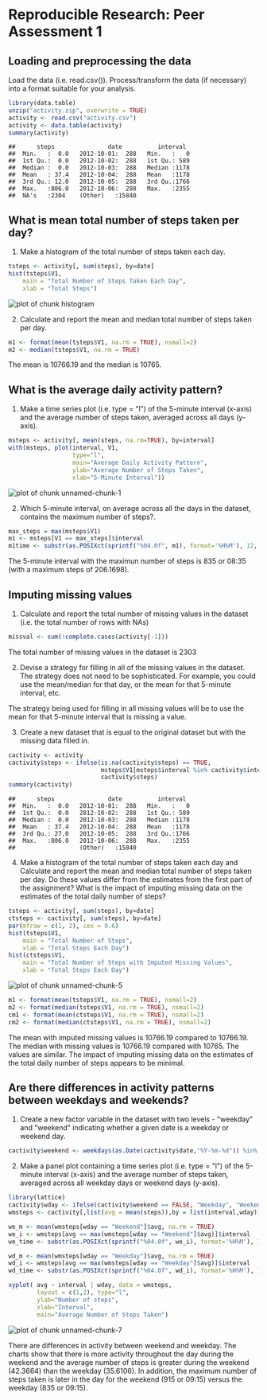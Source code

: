 # Reproducible Research: Peer Assessment 1


## Loading and preprocessing the data
Load the data (i.e. read.csv()).  Process/transform the data (if necessary) into a format suitable for your analysis.

```r
library(data.table)
unzip("activity.zip", overwrite = TRUE)
activity <- read.csv("activity.csv")
activity <- data.table(activity)
summary(activity)
```

```
##      steps               date          interval   
##  Min.   :  0.0   2012-10-01:  288   Min.   :   0  
##  1st Qu.:  0.0   2012-10-02:  288   1st Qu.: 589  
##  Median :  0.0   2012-10-03:  288   Median :1178  
##  Mean   : 37.4   2012-10-04:  288   Mean   :1178  
##  3rd Qu.: 12.0   2012-10-05:  288   3rd Qu.:1766  
##  Max.   :806.0   2012-10-06:  288   Max.   :2355  
##  NA's   :2304    (Other)   :15840
```


## What is mean total number of steps taken per day?
1. Make a histogram of the total number of steps taken each day.

```r
tsteps <- activity[, sum(steps), by=date]
hist(tsteps$V1, 
    main = "Total Number of Steps Taken Each Day", 
    xlab = "Total Steps")
```

![plot of chunk histogram](./PA1_template_files/figure-html/histogram.png) 

2. Calculate and report the mean and median total number of steps taken per day.

```r
m1 <- format(mean(tsteps$V1, na.rm = TRUE), nsmall=2)
m2 <- median(tsteps$V1, na.rm = TRUE)
```
The mean is 10766.19 and the median is 10765.

## What is the average daily activity pattern?
1. Make a time series plot (i.e. type = "l") of the 5-minute interval (x-axis) and the average number of steps taken, averaged across all days (y-axis).

```r
msteps <- activity[, mean(steps, na.rm=TRUE), by=interval]
with(msteps, plot(interval, V1, 
                  type="l", 
                  main="Average Daily Activity Pattern",
                  ylab="Average Number of Steps Taken",
                  xlab="5-Minute Interval"))
```

![plot of chunk unnamed-chunk-1](./PA1_template_files/figure-html/unnamed-chunk-1.png) 

2. Which 5-minute interval, on average across all the days in the dataset, contains the maximum number of steps?.

```r
max_steps = max(msteps$V1)
m1 <- msteps[V1 == max_steps]$interval
m1time <- substr(as.POSIXct(sprintf("%04.0f", m1), format='%H%M'), 12, 16)
```
The 5-minute interval with the maximun number of steps is 835 or 08:35 (with a maximum steps of 206.1698).


## Imputing missing values
1. Calculate and report the total number of missing values in the dataset (i.e. the total number of rows with NAs)

```r
missval <- sum(!complete.cases(activity[-1]))
```
The total number of missing values in the dataset is 2303

2. Devise a strategy for filling in all of the missing values in the dataset. The strategy does not need to be sophisticated. For example, you could use the mean/median for that day, or the mean for that 5-minute interval, etc.

The strategy being used for filling in all missing values will be to use the mean for that 5-minute interval that is missing a value.

3. Create a new dataset that is equal to the original dataset but with the missing data filled in.

```r
cactivity <- activity
cactivity$steps <- ifelse(is.na(cactivity$steps) == TRUE, 
                          msteps$V1[msteps$interval %in% cactivity$interval],
                          cactivity$steps)
summary(cactivity)
```

```
##      steps               date          interval   
##  Min.   :  0.0   2012-10-01:  288   Min.   :   0  
##  1st Qu.:  0.0   2012-10-02:  288   1st Qu.: 589  
##  Median :  0.0   2012-10-03:  288   Median :1178  
##  Mean   : 37.4   2012-10-04:  288   Mean   :1178  
##  3rd Qu.: 27.0   2012-10-05:  288   3rd Qu.:1766  
##  Max.   :806.0   2012-10-06:  288   Max.   :2355  
##                  (Other)   :15840
```


4. Make a histogram of the total number of steps taken each day and Calculate and report the mean and median total number of steps taken per day. Do these values differ from the estimates from the first part of the assignment? What is the impact of imputing missing data on the estimates of the total daily number of steps?

```r
tsteps <- activity[, sum(steps), by=date]
ctsteps <- cactivity[, sum(steps), by=date]
par(mfrow = c(1, 2), cex = 0.6)
hist(tsteps$V1, 
    main = "Total Number of Steps", 
    xlab = "Total Steps Each Day")
hist(ctsteps$V1, 
    main = "Total Number of Steps with Imputed Missing Values", 
    xlab = "Total Steps Each Day")
```

![plot of chunk unnamed-chunk-5](./PA1_template_files/figure-html/unnamed-chunk-5.png) 

```r
m1 <- format(mean(tsteps$V1, na.rm = TRUE), nsmall=2)
m2 <- format(median(tsteps$V1, na.rm = TRUE), nsmall=2)
cm1 <- format(mean(ctsteps$V1, na.rm = TRUE), nsmall=2)
cm2 <- format(median(ctsteps$V1, na.rm = TRUE), nsmall=2)
```
The mean with imputed missing values is 10766.19 compared to 10766.19.  The median with missing values is 10766.19 compared with 10765.  The values are similar.  The impact of imputing missing data on the estimates of the total daily number of steps appears to be minimal.


## Are there differences in activity patterns between weekdays and weekends?
1. Create a new factor variable in the dataset with two levels - "weekday" and "weekend" indicating whether a given date is a weekday or weekend day.

```r
cactivity$weekend <- weekdays(as.Date(cactivity$date,"%Y-%m-%d")) %in% c('Sunday', 'Saturday')
```
 
2. Make a panel plot containing a time series plot (i.e. type = "l") of the 5-minute interval (x-axis) and the average number of steps taken, averaged across all weekday days or weekend days (y-axis). 

```r
library(lattice)
cactivity$wday <- ifelse(cactivity$weekend == FALSE, "Weekday", "Weekend")
wmsteps <- cactivity[,list(avg = mean(steps)),by = list(interval,wday)]

we_m <- mean(wmsteps[wday == "Weekend"]$avg, na.rm = TRUE)
we_i <- wmsteps[avg == max(wmsteps[wday == "Weekend"]$avg)]$interval
we_time <- substr(as.POSIXct(sprintf("%04.0f", we_i), format='%H%M'), 12, 16)

wd_m <- mean(wmsteps[wday == "Weekday"]$avg, na.rm = TRUE)
wd_i <- wmsteps[avg == max(wmsteps[wday == "Weekday"]$avg)]$interval
wd_time <- substr(as.POSIXct(sprintf("%04.0f", wd_i), format='%H%M'), 12, 16)

xyplot( avg ~ interval | wday, data = wmsteps, 
        layout = c(1,2), type="l", 
        ylab="Number of steps", 
        xlab="Interval", 
        main="Average Number of Steps Taken")
```

![plot of chunk unnamed-chunk-7](./PA1_template_files/figure-html/unnamed-chunk-7.png) 

There are differences in activity between weekend and weekday.  The charts show that there is more activity throughout the day during the weekend and the average number of steps is greater during the weekend (42.3664) than the weekday (35.6106).  In addition, the maximum number of steps taken is later in the day for the weekend (915 or 09:15) versus the weekday (835 or 09:15).
